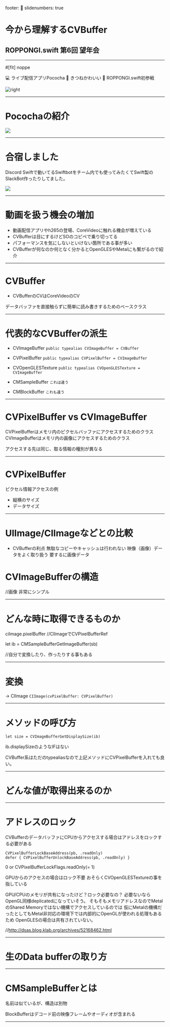 footer: 🦊
slidenumbers: true

# 今から理解するCVBuffer
## ROPPONGI.swift 第6回 望年会

---

#[fit] noppe

💻 ライブ配信アプリPococha
🦊 きつねかわいい
🌲 ROPPONGI.swift初参戦

![right](profile.png)

---

# Pocochaの紹介

![](pococha.jpeg)

---

# 合宿しました
Discord Swiftで動いてるSwiftbotをチーム内でも使ってみたくてSwift製のSlackBot作ったりしてました。

![](swiftbot.png)

---

# 動画を扱う機会の増加

- 動画配信アプリやh265の登場、CoreVideoに触れる機会が増えている
- CVBufferは目にするけどSOのコピペで乗り切ってる
- パフォーマンスを気にしないといけない箇所である事が多い
- CVBufferが何なのか何となく分かるとOpenGLESやMetalにも繋がるので紹介

---

# CVBuffer

- CVBufferのCVはCoreVideoのCV

データバッファを直接触らずに簡単に読み書きするためのベースクラス

---

# 代表的なCVBufferの派生

- CVImageBuffer
`public typealias CVImageBuffer = CVBuffer`
- CVPixelBuffer
`public typealias CVPixelBuffer = CVImageBuffer`
- CVOpenGLESTexture
`public typealias CVOpenGLESTexture = CVImageBuffer`

- CMSampleBuffer
`これは違う`
- CMBlockBuffer
`これも違う`

---

# CVPixelBuffer vs CVImageBuffer

CVPixelBufferはメモリ内のピクセルバッファにアクセスするためのクラス
CVImageBufferはメモリ内の画像にアクセスするためのクラス

アクセスする先は同じ、取る情報の種別が異なる

---

# CVPixelBuffer

ピクセル情報アクセスの例

- 縦横のサイズ
- データサイズ


---

# UIImage/CIImageなどとの比較

- CVBufferの利点
無駄なコピーやキャッシュは行われない
映像（画像）データをよく取り扱う
要するに画像データ

# CVImageBufferの構造

//画像
非常にシンプル

---

# どんな時に取得できるものか

ciImage.pixelBuffer
//CIImageでCVPixelBufferRef

let ib = CMSampleBufferGetImageBuffer(sb)

//自分で変換したり、作ったりする事もある

---

# 変換

-> CIImage
`CIImage(cvPixelBuffer: CVPixelBuffer)`

---

# メソッドの呼び方

`let size = CVImageBufferGetDisplaySize(ib)`

ib.displaySizeのようなIFはない

CVBuffer系はただのtypealiasなので上記メソッドにCVPixelBufferを入れても良い。

---

# どんな値が取得出来るのか

---

# アドレスのロック

CVBufferのデータバッファにCPUからアクセスする場合はアドレスをロックする必要がある

```
CVPixelBufferLockBaseAddress(pb, .readOnly)
defer { CVPixelBufferUnlockBaseAddress(pb, .readOnly) }
```

0 or CVPixelBufferLockFlags.readOnly(= 1)

GPUからのアクセスの場合はロック不要
おそらくCVOpenGLESTextureの事を指している

GPU/CPUのメモリが共有になったけど？ロック必要なの？
必要ないならOpenGL同様deplicatedになっていそう。
そもそもメモリアドレスなのでMetalのShared Memoryではない機構でアクセスしているのでは
仮にMetalの機構だったとしてもMetal非対応の環境下では内部的にOpenGLが使われる処理もあるため
OpenGLESの場合は共有されていない。

//http://dsas.blog.klab.org/archives/52168462.html

---

# 生のData bufferの取り方

---

# CMSampleBufferとは

名前は似ているが、構造は別物

BlockBufferはデコード前の映像フレームやオーディオが含まれる

---
